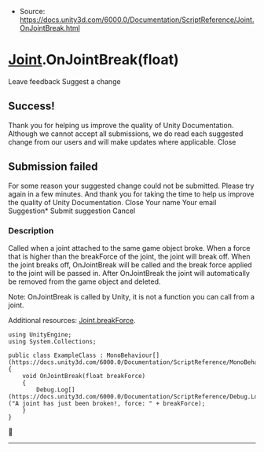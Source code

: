 * Source: https://docs.unity3d.com/6000.0/Documentation/ScriptReference/Joint.OnJointBreak.html

#  [Joint](https://docs.unity3d.com/6000.0/Documentation/ScriptReference/Joint.html).OnJointBreak(float)
Leave feedback
Suggest a change
## Success!
Thank you for helping us improve the quality of Unity Documentation. Although we cannot accept all submissions, we do read each suggested change from our users and will make updates where applicable.
Close
## Submission failed
For some reason your suggested change could not be submitted. Please <a>try again</a> in a few minutes. And thank you for taking the time to help us improve the quality of Unity Documentation.
Close
Your name Your email Suggestion* Submit suggestion
Cancel
### Description
Called when a joint attached to the same game object broke.
When a force that is higher than the breakForce of the joint, the joint will break off. When the joint breaks off, OnJointBreak will be called and the break force applied to the joint will be passed in. After OnJointBreak the joint will automatically be removed from the game object and deleted.  
  
Note: OnJointBreak is called by Unity, it is not a function you can call from a joint.  
  
Additional resources: [Joint.breakForce](https://docs.unity3d.com/6000.0/Documentation/ScriptReference/Joint-breakForce.html).
```
using UnityEngine;
using System.Collections;  
  
public class ExampleClass : MonoBehaviour[](https://docs.unity3d.com/6000.0/Documentation/ScriptReference/MonoBehaviour.html)
{
    void OnJointBreak(float breakForce)
    {
        Debug.Log[](https://docs.unity3d.com/6000.0/Documentation/ScriptReference/Debug.Log.html)("A joint has just been broken!, force: " + breakForce);
    }
}

```

* * *
